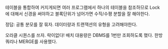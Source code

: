 테이블을 통합하여 커지게되면 여러 프로그램에서 하나의 테이블을 참조하므로 Lock 에 대해서 신경을 써야하고 블록단위가 넘어가면 수직/수평 분할을 잘 해야한다.

정답: 공통 분모를 잘 묶자. 데이터량과 트랜잭션의 유형을 고려해야한다.

오라클 시퀀스를 쓰자. 락이없다! 배치 대용량은 DBMS를 1번만 조회하도록 했다. 한방쿼리나 MERGE를 사용했다.